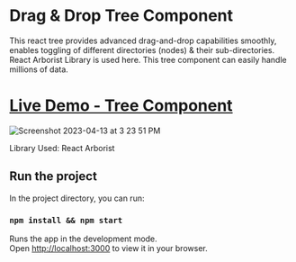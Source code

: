 # Drag & Drop Tree Component  

This react tree provides advanced drag-and-drop capabilities smoothly, enables toggling of different directories (nodes) & their sub-directories. React Arborist Library is used here. 
This tree component can easily handle millions of data.


 
 # [Live Demo - Tree Component](https://main--startling-valkyrie-3d25d7.netlify.app/)     
![Screenshot 2023-04-13 at 3 23 51 PM](https://user-images.githubusercontent.com/2153396/231772417-75a7bc04-9501-4e8b-a1a5-8d41ffef98fa.png)

Library Used: React Arborist 

 
 
## Run the project

In the project directory, you can run:

### `npm install && npm start`

Runs the app in the development mode.\
Open [http://localhost:3000](http://localhost:3000) to view it in your browser.
 
